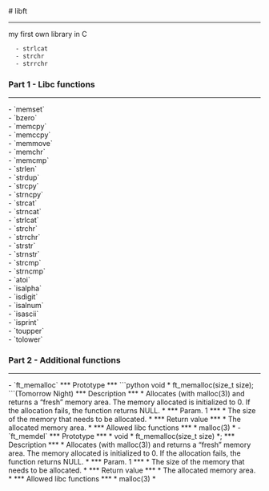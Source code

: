 <link rel="stylesheet" href="//cdnjs.cloudflare.com/ajax/libs/highlight.js/9.11.0/styles/default.min.css">
<script src="//cdnjs.cloudflare.com/ajax/libs/highlight.js/9.11.0/highlight.min.js"></script>
# libft
<hr>
my first own library in C

``` html
  - strlcat
  - strchr
  - strrchr
 ```

### Part 1 - Libc functions
<hr>
  - `memset`<br />
  - `bzero`<br />
  - `memcpy`<br />
  - `memccpy`<br />
  - `memmove`<br />
  - `memchr`<br />
  - `memcmp`<br />
  - `strlen`<br />
  - `strdup`<br />
  - `strcpy`<br />
  - `strncpy`<br />
  - `strcat`<br />
  - `strncat`<br />
  - `strlcat`<br />
  - `strchr`<br />
  - `strrchr`<br />
  - `strstr`<br />
  - `strnstr`<br />
  - `strcmp`<br />
  - `strncmp`<br />
  - `atoi`<br />
  - `isalpha`<br />
  - `isdigit`<br />
  - `isalnum`<br />
  - `isascii`<br />
  - `isprint`<br />
  - `toupper`<br />
  - `tolower`<br />

### Part 2 - Additional functions
<hr>
  - `ft_memalloc`
    *** Prototype ***
    ```python
        void * ft_memalloc(size_t size);
    ```(Tomorrow Night)
    *** Description *** * Allocates (with malloc(3)) and returns a “fresh” memory area.
    The memory allocated is initialized to 0. If the allocation  fails, the function returns NULL. *
    *** Param. 1  *** * The size of the memory that needs to be allocated. *
    *** Return value *** * The allocated memory area. *
    *** Allowed libc functions *** * malloc(3) *
  - `ft_memdel`
    *** Prototype *** * void * ft_memalloc(size_t size) *;
    *** Description *** * Allocates (with malloc(3)) and returns a “fresh” memory area.
    The memory allocated is initialized to 0. If the allocation  fails, the function returns NULL. *
    *** Param. 1  *** * The size of the memory that needs to be allocated. *
    *** Return value *** * The allocated memory area. *
    *** Allowed libc functions *** * malloc(3) *
    
  
  
